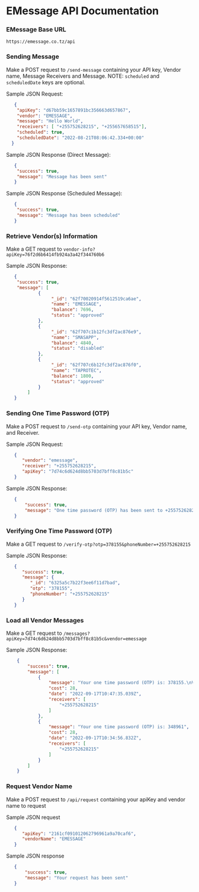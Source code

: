 # EMessage API Documentation

### EMessage Base URL 
`https://emessage.co.tz/api`

### Sending Message

Make a POST request to `/send-message` containing your API key, Vendor name, Message Receivers and Message. 
NOTE: `scheduled` and `scheduledDate` keys are optional.

Sample JSON Request:
```JSON 
   {
   	"apiKey": "d67bb59c1657891bc356663d657867",
	"vendor": "EMESSAGE", 
	"message": "Hello World",
	"receivers": [ "+255752628215", "+255657658515"],
	"scheduled": true,
	"scheduledDate": "2022-08-21T08:06:42.334+00:00"
  }
```
Sample JSON Response (Direct Message): 
```json
   {
	"success": true,
	"message": "Message has been sent"
   }
```

Sample JSON Response (Scheduled Message):
```json
   {
	"success": true,
	"message": "Message has been scheduled"
   }
```

### Retrieve Vendor(s) Information 

Make a GET request to `vendor-info?apiKey=76f2d6b6414fb924a3a42f344760b6`

Sample JSON Response: 
```json
   {
	"success": true,
	"message": [
			{
			     "_id": "62f70020914f5612519ca6ae",
			     "name": "EMESSAGE",
			     "balance": 7696,
			     "status": "approved"
			},
			{
			     "_id": "62f707c1b12fc3df2ac876e9",
			     "name": "SMASAPP",
			     "balance": 4840,
			     "status": "disabled"
			},
			{
			     "_id": "62f707c6b12fc3df2ac876f0",
			     "name": "TAPROTEC",
			     "balance": 1800,
			     "status": "approved"
			}
		]
   }
```

### Sending One Time Password (OTP) 
Make a POST request to `/send-otp` containing your API key, Vendor name, and Receiver.

Sample JSON Request: 
```json
   {
      "vendor": "emessage",
      "receiver": "+255752628215",
      "apiKey": "7d74c6d624d8bb5703d7bff8c81b5c"
   }
```

Sample JSON Response: 
```json
   {
	   "success": true,
	   "message": "One time password (OTP) has been sent to +255752628215"
   }
```

### Verifying  One Time Password (OTP)

Make a GET request to `/verify-otp?otp=378155&phoneNumber=+255752628215`

Sample JSON Response: 
```json
   {
      "success": true,
      "message": {
         "_id": "6325a5c7b22f3ee6f11d7bad",
         "otp": "378155",
         "phoneNumber": "+255752628215"
      }
   }
```

### Load all Vendor Messages

Make a GET request to `/messages?apiKey=7d74c6d624d8bb5703d7bff8c81b5c&vendor=emessage`

Sample JSON Response: 
```json
	{
		"success": true,
		"message": [
			{
				"message": "Your one time password (OTP) is: 378155.\nValid for 5 minutes.",
				"cost": 28,
				"date": "2022-09-17T10:47:35.039Z",
				"receivers": [
					"+255752628215"
				]
			},
			{
				"message": "Your one time password (OTP) is: 348961",
				"cost": 28,
				"date": "2022-09-17T10:34:56.832Z",
				"receivers": [
					"+255752628215"
				]
			}
		]
	}
```

### Request Vendor Name

Make a POST request to `/api/request` containing your apiKey and vendor name to request

Sample JSON request
```json
   {
      "apiKey": "2161cf091012062796961a9a70caf6",
      "vendorName": "EMESSAGE"
   }
```

Sample JSON response 
```json
   {
       "success": true,
       "message": "Your request has been sent"
   }
```

